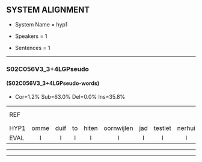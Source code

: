
## SYSTEM ALIGNMENT

- System Name = hyp1

- Speakers = 1

- Sentences = 1

---

### S02C056V3_3+4LGPseudo

#### (S02C056V3_3+4LGPseudo-words)

- Cor=1.2%	Sub=63.0%	Del=0.0%	Ins=35.8%

|  |  |  |  |  |  |  |  |  |  |  |  |  |  |  |  |  |  |  |  |  |  |  |  |  |  |  |  |  |  |  |  |  |  |  |  |  |  |  |  |  |  |  |  |  |  |  |  |  |  |  |  |  |  |  |  |  |  |  |  |  |  |  |  |  |  |  |  |  |  |  |  |  |  |  |  |  |  |  |  |  |  |
|:--- |:---:|:---:|:---:|:---:|:---:|:---:|:---:|:---:|:---:|:---:|:---:|:---:|:---:|:---:|:---:|:---:|:---:|:---:|:---:|:---:|:---:|:---:|:---:|:---:|:---:|:---:|:---:|:---:|:---:|:---:|:---:|:---:|:---:|:---:|:---:|:---:|:---:|:---:|:---:|:---:|:---:|:---:|:---:|:---:|:---:|:---:|:---:|:---:|:---:|:---:|:---:|:---:|:---:|:---:|:---:|:---:|:---:|:---:|:---:|:---:|:---:|:---:|:---:|:---:|:---:|:---:|:---:|:---:|:---:|:---:|:---:|:---:|:---:|:---:|:---:|:---:|:---:|:---:|:---:|:---:|:---:|
| REF |  |  |  |  |  |  |  |  |  |  |  |  |  |  |  |  |  |  |  |  |  |  |  |  |  |  |  | * | ometuif | * | toejietsen | oonwijlen | jattesiet | nurudien | * | stoenydaas | deuveltek | juitonie | gevijdel | sidowaan | spekkeraai | wachteniek | verpierik | nappegreeuw | mantaroen | schielendaspen | crobeklunker | * | kabbestepen | verwarig*(verwarring) | *t | ooiebiekje | * | fandelig | jalekrewen | smoralij | zeekvlachine | kanaroe | toineetlijgen | meitsegrok | * | kantelogsten | ondermind |  |  | choporatie | zennebral | ijraspangen | * | * | *t | blottenduuf | girdofhaalder | tobbermoeit | * | poentalschouden | havedil | verbrakkertje | * | gerauwejaak | hapeneren |
| HYP1 | omme | duif | to | hiten | oornwijlen | jad | testiet | nerhui | dien | sto | ne | da | das | duvel | dek | yuvtony | geveidelv | cidonv | wanv | speckeray | u | wachtennik | zar | pirrik | mapucre | man | taron | schelen | daspen | robek | cule | mker | gabes | tipe | stepen | verwarving | or | uh | om | pike | van | de | lim | lih | jale | krewe | smor | hahle | sek | vlag | gina | kan | uh | rou | to | et | lejgen | met | z'n | gron | antel | lostenv | ondermind | shopoati | zenebral | eras | bangen | blod | duduf | uh | duf | gerdof | helder | tobber | moet | punpuntalsgouden | havende | verbrakerte | geoe | jak | habenheren |
| EVAL | I | I | I | I | I | I | I | I | I | I | I | I | I | I | I | I | I | I | I | I | I | I | I | I | I | I | I | S | S | S | S | S | S | S | S | S | S | S | S | S | S | S | S | S | S | S | S | S | S | S | S | S | S | S | S | S | S | S | S | S | S | S |  | I | I | S | S | S | S | S | S | S | S | S | S | S | S | S | S | S | S |
---

---
